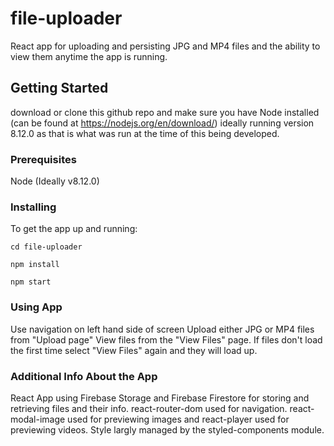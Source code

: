 # file-uploader
React app for uploading and persisting JPG and MP4 files and the ability to view them anytime the app is running.

## Getting Started

download or clone this github repo and make sure you have Node installed (can be found at https://nodejs.org/en/download/) ideally running version 8.12.0 as that is what was run at the time of this being developed.

### Prerequisites

Node (Ideally v8.12.0)

### Installing

To get the app up and running:
```
cd file-uploader
```
```
npm install
```
```
npm start
```

### Using App

Use navigation on left hand side of screen
Upload either JPG or MP4 files from "Upload page"
View files from the "View Files" page. If files don't load the first time select "View Files" again and they will load up.

### Additional Info About the App

React App using Firebase Storage and Firebase Firestore for storing and retrieving files and their info. react-router-dom used for navigation. react-modal-image used for previewing images and react-player used for previewing videos. Style largly managed by the styled-components module.
